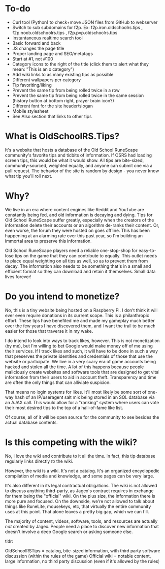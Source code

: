 # To-do

* Curl tool (Python) to check+move JSON files from GitHub to webserver
* Switch to sub subdomains for f2p. Ex: f2p.iron.oldschoolrs.tips , f2p.noob.oldschoolrs.tips , f2p.pvp.oldschoolrs.tips
* Instantaneous realtime search tool
* Basic forward and back
* JS changes the page title
* Proper landing page and SEO/metatags
* Start at #1, not #100
* Category icons to the right of the title (click them to alert what they mean: "This is an x category")
* Add wiki links to as many existing tips as possible
* Different wallpapers per category
* Tip favoriting/liking
* Prevent the same tip from being rolled twice in a row
* Prevent the same tip from being rolled twice in the same session (history button at bottom right, prayer brain icon?)
* Different font for the site header/slogan
* Mobile stylesheet
* See Also section that links to other tips

# What is OldSchoolRS.Tips?

It's a website that hosts a database of the Old School RuneScape community's favorite tips and tidbits of information. If OSRS had loading screen tips, this would be what it would show. All tips are bite-sized, community-sourced, weighted equally, and anyone can submit one via a pull request. The behavior of the site is random by design - you never know what tip you'll roll next.

# Why?

We live in an era where content engines like Reddit and YouTube are constantly being fed, and old information is decaying and dying. Tips for Old School RuneScape suffer greatly, especially when the creators of the information delete their accounts or an algorithm de-ranks their content. Or, even worse, the forum they were hosted on goes offline. This has been happening at an alarming rate over this past year, so I'm building an immortal area to preserve this information.

Old School RuneScape players need a reliable one-stop-shop for easy-to-lose tips on the game that they can contribute to equally. This outlet needs to place equal weighting on all tips as well, so as to prevent them from decay. The information also needs to be something that's in a small and efficient format so they can download and retain it themselves. Small data lives forever!

# Do you intend to monetize?

No, this is a tiny website being hosted on a Raspberry Pi. I don't think it will ever even require donations in its current scope. This is a philanthropic effort. These tips have benefited me and made my gameplay much better over the few years I have discovered them, and I want the trail to be much easier for those that traverse it in my wake.

I do intend to look into ways to track likes, however. This is not monetization (by me), but I'm willing to bet Google would make money off of me using their services. If I track likes and such, it will have to be done in such a way that preserves the private identities and credentials of those that use the website or participate. We live in a very scary era of game accounts being hacked and stolen all the time. A lot of this happens because people maliciously create websites and software tools that are designed to get vital information from their users to aid in account theft. Transparency and time are often the only things that can alliviate suspicion.

That means no login systems for likes. It'll most likely be some sort of one-way hash of an IP/useragent salt mix being stored in an SQL database via an AJAX call. This would allow for a "ranking" system where users can vote their most desired tips to the top of a hall-of-fame like list.

Of course, all of it will be open source for the community to see besides the actual database contents.

# Is this competing with the wiki?

No, I love the wiki and contribute to it all the time. In fact, this tip database regularly links directly *to* the wiki.

However, the wiki is a wiki. It's not a catalog. It's an organized encyclopedic compilation of media and knowledge, and some pages can be very large.

It's also different in its legal contractual obligations. The wiki is not allowed to discuss anything third-party, as Jagex's contract requires in exchange for them being the "official" wiki. On the plus size, the information there is more pure and focused. On the downside, we're not allowed to talk about things like RuneLite, mousekeys, etc, that virtually the entire community uses at this point. That alone leaves a pretty big gap, which we can fill.

The majority of content, videos, software, tools, and resources are actually *not* created by Jagex. People need a place to discover new information that doesn't involve a deep Google search or asking someone else.

tldr:

OldSchoolRSTips = catalog, bite-sized information, with third party software discussion (within the rules of the game)
Official wiki = notable content, large information, no third party discussion (even if it's allowed by the rules)
